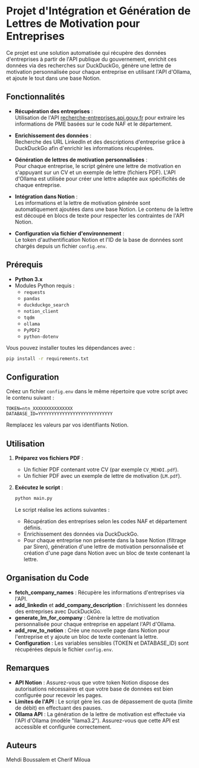 # Projet d'Intégration et Génération de Lettres de Motivation pour Entreprises

Ce projet est une solution automatisée qui récupère des données d'entreprises à partir de l'API publique du gouvernement, enrichit ces données via des recherches sur DuckDuckGo, génère une lettre de motivation personnalisée pour chaque entreprise en utilisant l'API d'Ollama, et ajoute le tout dans une base Notion.

## Fonctionnalités

- **Récupération des entreprises** :  
  Utilisation de l'API [recherche-entreprises.api.gouv.fr](https://entreprises.data.gouv.fr/) pour extraire les informations de PME basées sur le code NAF et le département.

- **Enrichissement des données** :  
  Recherche des URL LinkedIn et des descriptions d'entreprise grâce à DuckDuckGo afin d'enrichir les informations récupérées.

- **Génération de lettres de motivation personnalisées** :  
  Pour chaque entreprise, le script génère une lettre de motivation en s'appuyant sur un CV et un exemple de lettre (fichiers PDF). L'API d'Ollama est utilisée pour créer une lettre adaptée aux spécificités de chaque entreprise.

- **Intégration dans Notion** :  
  Les informations et la lettre de motivation générée sont automatiquement ajoutées dans une base Notion. Le contenu de la lettre est découpé en blocs de texte pour respecter les contraintes de l'API Notion.

- **Configuration via fichier d'environnement** :  
  Le token d'authentification Notion et l'ID de la base de données sont chargés depuis un fichier `config.env`.

## Prérequis

- **Python 3.x**
- Modules Python requis :
  - `requests`
  - `pandas`
  - `duckduckgo_search`
  - `notion_client`
  - `tqdm`
  - `ollama`
  - `PyPDF2`
  - `python-dotenv`

Vous pouvez installer toutes les dépendances avec :

```bash
pip install -r requirements.txt
```

## Configuration

Créez un fichier `config.env` dans le même répertoire que votre script avec le contenu suivant :

```
TOKEN=ntn_XXXXXXXXXXXXXXX
DATABASE_ID=YYYYYYYYYYYYYYYYYYYYYYYYYYYY
```

Remplacez les valeurs par vos identifiants Notion.

## Utilisation

1. **Préparez vos fichiers PDF** :  
   - Un fichier PDF contenant votre CV (par exemple `CV_MEHDI.pdf`).
   - Un fichier PDF avec un exemple de lettre de motivation (`LM.pdf`).

2. **Exécutez le script** :

   ```bash
   python main.py
   ```

   Le script réalise les actions suivantes :
   - Récupération des entreprises selon les codes NAF et département définis.
   - Enrichissement des données via DuckDuckGo.
   - Pour chaque entreprise non présente dans la base Notion (filtrage par Siren), génération d'une lettre de motivation personnalisée et création d'une page dans Notion avec un bloc de texte contenant la lettre.

## Organisation du Code

- **fetch_company_names** : Récupère les informations d'entreprises via l'API.
- **add_linkedin** et **add_company_description** : Enrichissent les données des entreprises avec DuckDuckGo.
- **generate_lm_for_company** : Génère la lettre de motivation personnalisée pour chaque entreprise en appelant l'API d'Ollama.
- **add_row_to_notion** : Crée une nouvelle page dans Notion pour l'entreprise et y ajoute un bloc de texte contenant la lettre.
- **Configuration** : Les variables sensibles (TOKEN et DATABASE_ID) sont récupérées depuis le fichier `config.env`.

## Remarques

- **API Notion** : Assurez-vous que votre token Notion dispose des autorisations nécessaires et que votre base de données est bien configurée pour recevoir les pages.
- **Limites de l'API** : Le script gère les cas de dépassement de quota (limite de débit) en effectuant des pauses.
- **Ollama API** : La génération de la lettre de motivation est effectuée via l'API d'Ollama (modèle "llama3.2"). Assurez-vous que cette API est accessible et configurée correctement.

## Auteurs

Mehdi Boussalem et Cherif Miloua